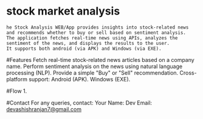# stock market analysis

	he Stock Analysis WEB/App provides insights into stock-related news 
	and recommends whether to buy or sell based on sentiment analysis. 
	The application fetches real-time news using APIs, analyzes the 
	sentiment of the news, and displays the results to the user. 
	It supports both android (via APK) and Windows (via EXE).

#Features
	Fetch real-time stock-related news articles based on a company name.
	Perform sentiment analysis on the news using natural language processing (NLP).
	Provide a simple "Buy" or "Sell" recommendation.
	Cross-platform support:
		Android (APK).
		Windows (EXE).

#Flow
	1. 

#Contact
For any queries, contact:
Your Name: Dev
Email: devashishranjan7@gmail.com